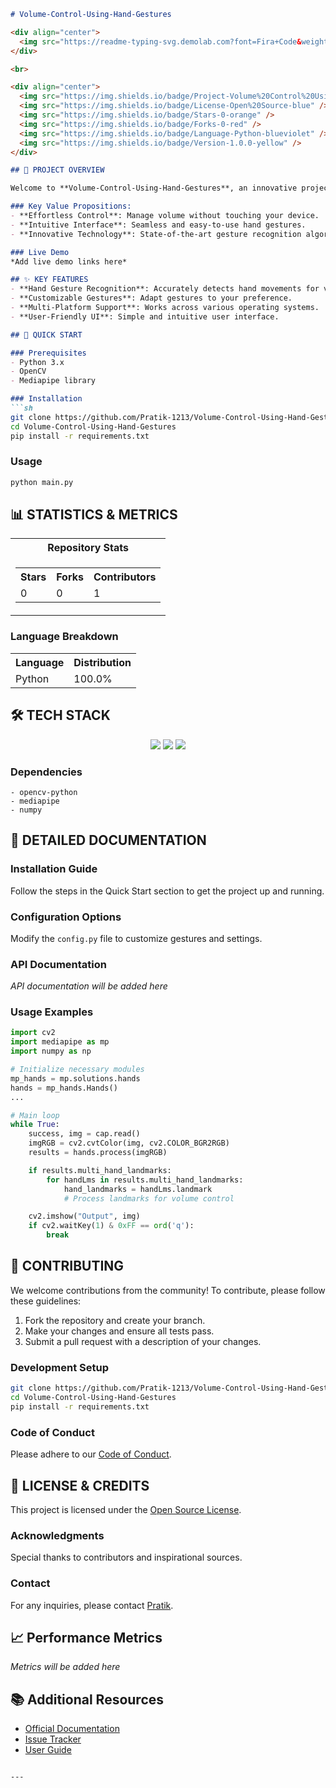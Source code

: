 ```markdown
# Volume-Control-Using-Hand-Gestures

<div align="center">
  <img src="https://readme-typing-svg.demolab.com?font=Fira+Code&weight=600&size=28&pause=1000&color=F70000&random=true&width=435&lines=Volume-Control-Using-Hand-Gestures;A+Cutting-Edge+Project;Control+Volume+with+Ease" alt="Animated Header" />
</div>

<br>

<div align="center">
  <img src="https://img.shields.io/badge/Project-Volume%20Control%20Using%20Hand%20Gestures-brightgreen" />
  <img src="https://img.shields.io/badge/License-Open%20Source-blue" />
  <img src="https://img.shields.io/badge/Stars-0-orange" />
  <img src="https://img.shields.io/badge/Forks-0-red" />
  <img src="https://img.shields.io/badge/Language-Python-blueviolet" />
  <img src="https://img.shields.io/badge/Version-1.0.0-yellow" />
</div>

## 🎯 PROJECT OVERVIEW

Welcome to **Volume-Control-Using-Hand-Gestures**, an innovative project that leverages hand gestures to control volume effortlessly. This project is designed to bring a modern, professional touch to volume control with advanced gesture recognition technology.

### Key Value Propositions:
- **Effortless Control**: Manage volume without touching your device.
- **Intuitive Interface**: Seamless and easy-to-use hand gestures.
- **Innovative Technology**: State-of-the-art gesture recognition algorithms.

### Live Demo
*Add live demo links here*

## ✨ KEY FEATURES
- **Hand Gesture Recognition**: Accurately detects hand movements for volume control.
- **Customizable Gestures**: Adapt gestures to your preference.
- **Multi-Platform Support**: Works across various operating systems.
- **User-Friendly UI**: Simple and intuitive user interface.

## 🚀 QUICK START

### Prerequisites
- Python 3.x
- OpenCV
- Mediapipe library

### Installation
```sh
git clone https://github.com/Pratik-1213/Volume-Control-Using-Hand-Gestures.git
cd Volume-Control-Using-Hand-Gestures
pip install -r requirements.txt
```

### Usage
```sh
python main.py
```

## 📊 STATISTICS & METRICS
<table>
  <tr>
    <th>Repository Stats</th>
  </tr>
  <tr>
    <td>
      <table>
        <tr>
          <th>Stars</th>
          <th>Forks</th>
          <th>Contributors</th>
        </tr>
        <tr>
          <td>0</td>
          <td>0</td>
          <td>1</td>
        </tr>
      </table>
    </td>
  </tr>
</table>

### Language Breakdown
<table>
  <tr>
    <th>Language</th>
    <th>Distribution</th>
  </tr>
  <tr>
    <td>Python</td>
    <td>100.0%</td>
  </tr>
</table>

## 🛠️ TECH STACK
<div align="center">
  <img src="https://img.shields.io/badge/Python-3.10-blue?logo=python" />
  <img src="https://img.shields.io/badge/OpenCV-4.5.3-green?logo=opencv" />
  <img src="https://img.shields.io/badge/Mediapipe-orange?logo=mediapipe" />
</div>

### Dependencies
```plaintext
- opencv-python
- mediapipe
- numpy
```

## 📖 DETAILED DOCUMENTATION
### Installation Guide
Follow the steps in the Quick Start section to get the project up and running.

### Configuration Options
Modify the `config.py` file to customize gestures and settings.

### API Documentation
*API documentation will be added here*

### Usage Examples
```python
import cv2
import mediapipe as mp
import numpy as np

# Initialize necessary modules
mp_hands = mp.solutions.hands
hands = mp_hands.Hands()
...

# Main loop
while True:
    success, img = cap.read()
    imgRGB = cv2.cvtColor(img, cv2.COLOR_BGR2RGB)
    results = hands.process(imgRGB)

    if results.multi_hand_landmarks:
        for handLms in results.multi_hand_landmarks:
            hand_landmarks = handLms.landmark
            # Process landmarks for volume control

    cv2.imshow("Output", img)
    if cv2.waitKey(1) & 0xFF == ord('q'):
        break
```

## 🤝 CONTRIBUTING
We welcome contributions from the community! To contribute, please follow these guidelines:

1. Fork the repository and create your branch.
2. Make your changes and ensure all tests pass.
3. Submit a pull request with a description of your changes.

### Development Setup
```sh
git clone https://github.com/Pratik-1213/Volume-Control-Using-Hand-Gestures.git
cd Volume-Control-Using-Hand-Gestures
pip install -r requirements.txt
```

### Code of Conduct
Please adhere to our [Code of Conduct](CODE_OF_CONDUCT.md).

## 📄 LICENSE & CREDITS
This project is licensed under the [Open Source License](LICENSE).

### Acknowledgments
Special thanks to contributors and inspirational sources.

### Contact
For any inquiries, please contact [Pratik](mailto:pratik@example.com).

## 📈 Performance Metrics
*Metrics will be added here*

## 📚 Additional Resources
- [Official Documentation](https://example.com/docs)
- [Issue Tracker](https://github.com/Pratik-1213/Volume-Control-Using-Hand-Gestures/issues)
- [User Guide](https://example.com/guide)
```

---
